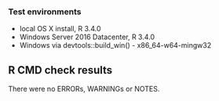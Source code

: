### Test environments
* local OS X install, R 3.4.0
* Windows Server 2016 Datacenter, R 3.4.0
* Windows via devtools::build_win() - x86_64-w64-mingw32

## R CMD check results
There were no ERRORs, WARNINGs or NOTES. 
